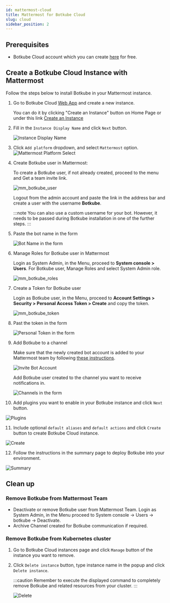 ```yaml
---
id: mattermost-cloud
title: Mattermost for Botkube Cloud
slug: cloud
sidebar_position: 2
---
```


## Prerequisites

- Botkube Cloud account which you can create [here](https://app.botkube.io) for free.

## Create a Botkube Cloud Instance with Mattermost

Follow the steps below to install Botkube in your Mattermost instance.

1. Go to Botkube Cloud [Web App](https://app.botkube.io/) and create a new instance.

   You can do it by clicking "Create an Instance" button on Home Page or under this link [Create an Instance](https://app.botkube.io/instances/add)

2. Fill in the `Instance Display Name` and click `Next` button.

   ![Instance Display Name](assets/mattermost_instance_display_name.png "Instance display name")

3. Click `Add platform` dropdown, and select `Mattermost` option.
   ![Mattermost Platform Select](assets/mm_platform_select.png "Select mattermost platform")

4. Create Botkube user in Mattermost:

   To create a Botkube user, if not already created, proceed to the menu and Get a team invite link.
   
   ![mm_botkube_user](assets/mm_botkube_user.png)

   Logout from the admin account and paste the link in the address bar and create a user with the username **Botkube**.

   :::note
   You can also use a custom username for your bot. However, it needs to be passed during Botkube installation in one of the further steps.
   :::

5. Paste the bot name in the form

   ![Bot Name in the form](assets/mm_form_bot_name.png "Bot Name in the form")

6. Manage Roles for Botkube user in Mattermost

   Login as System Admin, in the Menu, proceed to **System console > Users**. For Botkube user, Manage Roles and select System Admin role.

   ![mm_botkube_roles](assets/mm_botkube_roles.png)

7. Create a Token for Botkube user

   Login as Botkube user, in the Menu, proceed to **Account Settings > Security > Personal Access Token > Create** and copy the token.

   ![mm_botkube_token](assets/mm_botkube_token.png)

8. Past the token in the form

   ![Personal Token in the form](assets/mm_personal_token_form.png "Personal Token in the form")

9. Add Botkube to a channel

   Make sure that the newly created bot account is added to your Mattermost team by following [these instructions](https://developers.mattermost.com/integrate/reference/bot-accounts/#bot-account-creation).

   ![Invite Bot Account](./assets/invite.png)

   Add Botkube user created to the channel you want to receive notifications in.

   ![Channels in the form](assets/mm_channels_form.png "Channels in the form")

10. Add plugins you want to enable in your Botkube instance and click `Next` button.

   ![Plugins](assets/mm_add_plugins.png "Plugins")

11. Include optional `default aliases` and `default actions` and click `Create` button to create Botkube Cloud instance.

   ![Create](assets/mm_create.png "Create")

12. Follow the instructions in the summary page to deploy Botkube into your environment.

   ![Summary](assets/mm_summary.png "Summary")

## Clean up

### Remove Botkube from Mattermost Team

- Deactivate or remove Botkube user from Mattermost Team. Login as System Admin, in the Menu proceed to System console -> Users -> botkube -> Deactivate.
- Archive Channel created for Botkube communication if required.

### Remove Botkube from Kubernetes cluster

1. Go to Botkube Cloud instances page and click `Manage` button of the instance you want to remove.

2. Click `Delete instance` button, type instance name in the popup and click `Delete instance`.

   :::caution
   Remember to execute the displayed command to completely remove Botkube and related resources from your cluster.
   :::

   ![Delete](assets/mm_instance_delete.png "Delete")
